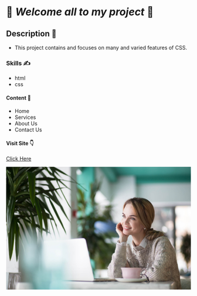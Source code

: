 # :hugs: _Welcome all to my project_ :hugs:
## Description :anger:
* This project contains and focuses on many and varied features of CSS.
### Skills :writing_hand:
* html
* css
#### Content :thought_balloon:
* Home
* Services
* About Us
* Contact Us


#### Visit Site :point_down:
[Click Here](https://salamalshaer.github.io/project2/)


![](img/bg.jpg)
